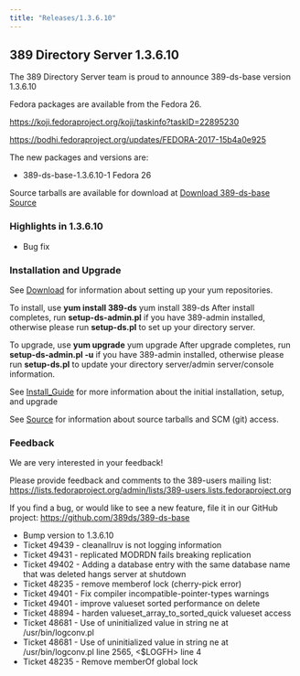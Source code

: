 ```yaml
---
title: "Releases/1.3.6.10"
---
```


389 Directory Server 1.3.6.10
-----------------------------

The 389 Directory Server team is proud to announce 389-ds-base version 1.3.6.10

Fedora packages are available from the Fedora 26.

<https://koji.fedoraproject.org/koji/taskinfo?taskID=22895230>

<https://bodhi.fedoraproject.org/updates/FEDORA-2017-15b4a0e925>


The new packages and versions are:

-   389-ds-base-1.3.6.10-1  Fedora 26

Source tarballs are available for download at [Download 389-ds-base Source](https://releases.pagure.org/389-ds-base/389-ds-base-1.3.6.10.tar.bz2)

### Highlights in 1.3.6.10

- Bug fix

### Installation and Upgrade 
See [Download](../download.html) for information about setting up your yum repositories.

To install, use **yum install 389-ds** yum install 389-ds After install completes, run **setup-ds-admin.pl** if you have 389-admin installed, otherwise please run **setup-ds.pl** to set up your directory server.

To upgrade, use **yum upgrade** yum upgrade After upgrade completes, run **setup-ds-admin.pl -u** if you have 389-admin installed, otherwise please run **setup-ds.pl** to update your directory server/admin server/console information.

See [Install\_Guide](../legacy/install-guide.html) for more information about the initial installation, setup, and upgrade

See [Source](../development/source.html) for information about source tarballs and SCM (git) access.

### Feedback

We are very interested in your feedback!

Please provide feedback and comments to the 389-users mailing list: <https://lists.fedoraproject.org/admin/lists/389-users.lists.fedoraproject.org>

If you find a bug, or would like to see a new feature, file it in our GitHub project: <https://github.com/389ds/389-ds-base>

- Bump version to 1.3.6.10
- Ticket 49439 - cleanallruv is not logging information
- Ticket 49431 - replicated MODRDN fails breaking replication
- Ticket 49402 - Adding a database entry with the same database name that was deleted hangs server at shutdown
- Ticket 48235 - remove memberof lock (cherry-pick error)
- Ticket 49401 - Fix compiler incompatible-pointer-types warnings
- Ticket 49401 - improve valueset sorted performance on delete
- Ticket 48894 - harden valueset_array_to_sorted_quick valueset access
- Ticket 48681 - Use of uninitialized value in string ne at /usr/bin/logconv.pl
- Ticket 48681 - Use of uninitialized value in string ne at /usr/bin/logconv.pl line 2565, <$LOGFH> line 4
- Ticket 48235 - Remove memberOf global lock


